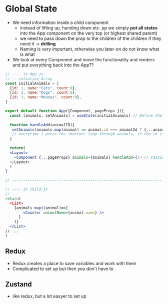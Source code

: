 # Global State
* We need information inside a child component
  * instead of lifting up, handing down etc. pp we simply **put all states** into the App component on the very top (or highest shared parent)
  * we need to pass down the prop to the children of the children if they need it -> **drilling**
  * Naming is very important, otherwise you later-on do not know what is what
* We look at every Component and move the functionality and renders and put everything back into the App??

```jsx
// ---- in App.js
// -- intialize Array
const initialAnimals = [         
  {id: 1, name:"Cats", count:0},
  {id: 2, name:"Dogs", count:0},
  {id: 3, name:"Mouses", count:0},
]

export default function App({Component, pageProps }){
  const [animals, setAnimals] = useState(initialAnimals) // Define the animals-Array as Variable
  
  function handleAdd(animalID){
   setAnimals(animals.map(animal) => animal.id === animalId ? {...animal, count: animal.count+1} : animal)
   // everytime i press the +button: loop through animals, if the id is same as the one i pressed, spread array and add +1 to the animal value; otherwise do nothing
  }
  
  return(
  <Layout>
    <Component {...pageProps} animals={animals} handleAdd={/> // Passing it down to the X components that need those props
  </Layout>
  )
}

// -------------------------------------------------------------------

// ---- in child.js
// ... 
return(
  <List>
    {animals.map((animal)=>{
        <Counter animalName={animal.name} />
      }
    )}
  </List>
// ...
)


```


## Redux
* Redux creates a place to save variables and work with them
* Complicated to set up but then you don't have to 

## Zustand
* like redux, but a lot easyer to set up
